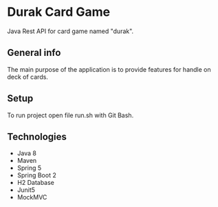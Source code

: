# Durak Card Game
Java Rest API for card game named "durak".

## General info
The main purpose of the application is to provide features for handle on deck of cards.

## Setup
To run project open file run.sh with Git Bash.

## Technologies
* Java 8
* Maven
* Spring 5
* Spring Boot 2
* H2 Database
* Junit5
* MockMVC
